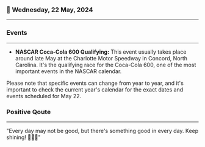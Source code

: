 ### 📅 Wednesday, 22 May, 2024
------
### Events
------
- **NASCAR Coca-Cola 600 Qualifying:** This event usually takes place around late May at the Charlotte Motor Speedway in Concord, North Carolina. It's the qualifying race for the Coca-Cola 600, one of the most important events in the NASCAR calendar.

Please note that specific events can change from year to year, and it's important to check the current year's calendar for the exact dates and events scheduled for May 22.
### Positive Qoute
------
"Every day may not be good, but there's something good in every day. Keep shining! 🌟🌈✨"
